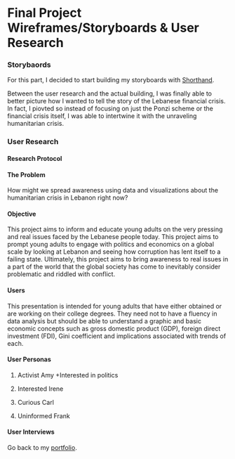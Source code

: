 # **Final Project Wireframes/Storyboards & User Research**

### **Storybaords**
For this part, I decided to start building my storyboards with [Shorthand](https://preview.shorthand.com/GTJGVgN8AGG8TgSj). 

Between the user research and the actual building, I was finally able to better picture how I wanted to tell the story of the Lebanese financial crisis. In fact, I piovted so instead of focusing on just the Ponzi scheme or the financial crisis itself, I was able to intertwine it with the unraveling humanitarian crisis. 


### **User Research**


#### **Research Protocol**


#### **The Problem**
How might we spread awareness using data and visualizations about the humanitarian crisis in Lebanon right now?


#### **Objective**
This project aims to inform and educate young adults on the very pressing and real issues faced by the Lebanese people today. This project aims to prompt young adults to engage with politics and economics on a global scale by looking at Lebanon and seeing how corruption has lent itself to a failing state. Ultimately, this project aims to bring awareness to real issues in a part of the world that the global society has come to inevitably consider problematic and riddled with conflict.


#### **Users**
This presentation is intended for young adults that have either obtained or are working on their college degrees. They need not to have a fluency in data analysis but should be able to understand a graphic and basic economic concepts such as gross domestic product (GDP), foreign direct investment (FDI), Gini coefficient and implications associated with trends of each.


#### **User Personas**

1. Activist Amy
+Interested in politics

2. Interested Irene

3. Curious Carl

4. Uninformed Frank


#### **User Interviews**


Go back to my [portfolio](https://haleemaahmad.github.io/Telling-Stories-w-Data/).
